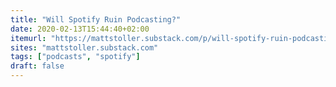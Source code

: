 ```yaml
---
title: "Will Spotify Ruin Podcasting?"
date: 2020-02-13T15:44:40+02:00
itemurl: "https://mattstoller.substack.com/p/will-spotify-ruin-podcasting"
sites: "mattstoller.substack.com"
tags: ["podcasts", "spotify"]
draft: false
---
```

